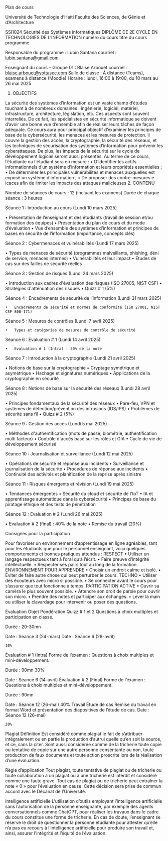 Plan de cours

Université de Technologie d’Haïti
Faculté des Sciences, de Génie et d’Architecture

SSI1024 	Sécurité des Systèmes informatiques 	DIPLÔME DE 2E CYCLE EN
TECHNOLOGIES DE L’INFORMATION
numéro du cours 	titre du cours 	programme

Responsable du programme : Lubin Santana
                       courriel : lubin.santana@gmail.com

Enseignant du cours – Groupe 01 : Blaise Arbouet
 	courriel : 	blaise.arbouet@yottasec.com
Salle de classe : À distance (Teams), examens à distance (Moodle) Horaire : lundi, 16:00 à 19:00, du 10 mars au 26 mai 2025

1.	OBJECTIFS

La sécurité des systèmes d’information est un vaste champ d’études touchant à de nombreux domaines : ingénierie, logiciel, matériel, infrastructure, architecture, législation, etc. Ces aspects sont souvent interreliés. De ce fait, les spécialistes en sécurité informatique se doivent d’avoir une bonne vue d’ensemble afin de réaliser leurs tâches de façon adéquate.
Ce cours aura pour principal objectif d’examiner les principes de base de la cybersécurité, les menaces et les mesures de protection. Il couvre la gestion des accès, la cryptographie, la sécurité des réseaux, et les techniques de sécurisation des systèmes d’information pour prévenir les cyberattaques. De plus, les impacts de la sécurité sur le cycle de développement logiciel seront aussi présentés.
Au terme de ce cours, l’étudiante ou l'étudiant sera en mesure :
•	D’identifier les actifs informationnels d’un système d’information et leurs propriétés essentielles ;
•	De déterminer les principales vulnérabilités et menaces auxquelles est exposé un système d’information ;
•	De proposer des contre-mesures e icaces afin de limiter les impacts des attaques malicieuses
2.	CONTENU

Nombre de séances de cours : 12 (incluant les examens)
Durée de chaque séance : 3 heures

Séance 1 : 	Introduction au cours 	(Lundi 10 mars 2025)

•	Présentation de l’enseignant et des étudiants (travail de session et/ou formation des équipes)
•	Présentation du plan de cours et du mode d’évaluation
•	Vue d’ensemble des systèmes d’information et principes de bases en sécurité de l’information
(importance, concepts clés)

Séance 2 : 	Cybermenaces et vulnérabilités (Lundi 17 mars 2025)

•	Types de menaces de sécurité (programmes malveillants, phishing, déni de service, menaces internes)
•	Vulnérabilités et leur impact
•	Études de cas sur des failles de sécurité réelles

Séance 3 : 	Gestion de risques (Lundi 24 mars 2025)

•	Introduction aux cadres d'évaluation des risques (ISO 27005, NIST CSF)
•	Stratégies d'atténuation des risques
•	Quizz # 1 (5%)

Séance 4 : 	Encadrements de sécurité de l’information (Lundi 31 mars 2025)

	• 	Encadrements de sécurité et normes de conformité (ISO 27001, NIST CSF 800-171)

Séance 5 : 	Mesures de contrôles (Lundi 7 avril 2025)

	• 	Types et catégories de mesures de contrôle de sécurité

Séance 6 : 	Evaluation # 1 (Lundi 14 avril 2025)

	• 	Evaluation # 1 (Intra) : 30% de la note

Séance 7 : 	Introduction à la cryptographie (Lundi 21 avril 2025)

•	Notions de base sur la cryptographie
•	Cryptage symétrique et asymétrique
•	Hachage et signatures numériques
•	Applications de la cryptographie en sécurité

Séance 8 : 	Notions de base sur la sécurité des réseaux (Lundi 28 avril 2025)

•	Principes fondamentaux de la sécurité des réseaux
•	Pare-feu, VPN et systèmes de détection/prévention des intrusions (IDS/IPS)
•	Problèmes de sécurité sans fil
•	Quizz # 2 (5%)

Séance 9 : 	Gestion des accès (Lundi 5 mai 2025)

•	Méthodes d'authentification (mots de passe, biométrie, authentification multi facteur)
•	Contrôle d'accès basé sur les rôles et GIA
•	Cycle de vie de développement sécurisé

Séance 10 : Journalisation et surveillance (Lundi 12 mai 2025)

•	Opérations de sécurité et réponse aux incidents
•	Surveillance et journalisation de la sécurité
•	Procédures de réponse aux incidents
•	Continuité des activités et planification de la reprise après sinistre

Séance 11 : Risques émergents et révision (Lundi 19 mai 2025)

•	Tendances émergentes
•	Sécurité du cloud et sécurité de l'IoT
•	IA et apprentissage automatique dans la cybersécurité
•	Principes de base du piratage éthique et des tests de pénétration

Séance 12 : Evaluation # 2 (Lundi 26 mai 2025)

•	Evaluation # 2 (final) : 40% de la note
•	Remise du travail  (20%)





Consignes pour la participation

Pour favoriser un environnement d’apprentissage en ligne agréables, tant pour les étudiants que pour le personnel enseignant, voici quelques comportements et bonnes pratiques attendus :
RESPECT
•	Utiliser un langage respectueux tant à l’oral qu’à l’écrit.
•	Faire preuve d’intégrité intellectuelle.
•	Respecter ses pairs tout au long de la formation.
ENVIRONNEMENT POUR APPRENDRE
•	Choisir un endroit calme et isolé.
•	Éviter de faire autre chose qui peut perturber le cours.
TECHNO
•	Utiliser des écouteurs avec micro si possible.
•	Se connecter avant le cours pour s’assurer que tout fonctionne à temps.
PARTICIPATION ACTIVE
•	Ouvrir sa caméra le plus souvent possible.
•	Attendre son droit de parole pour ouvrir son micro.
•	Prendre des notes et participer aux échanges.
•	Lever la main ou utiliser le clavardage pour intervenir ou poser des questions.

Évaluation 	Objet  	Pondération
Quizz # 1 et 2 	Questions à choix multiples et participation en classe.

Durée : 20-30mn

Date : Séance 3 (24-mars)
Date : Séance 6 (28-avril)


 	10%
Évaluation # 1
(Intra) 	Forme de l’examen : Questions à choix multiples et mini-développement.

Durée : 90mn 	30%

Date : Séance 6 (14-avril)
Évaluation # 2 (Final) 	Forme de l’examen : Questions à choix multiples et mini-développement.

Durée : 90mn

Date : Séance 12 (26-mai) 	40%
Travail 	Étude de cas
Remise du travail en format Word et présentation des diapositives de l’étude de cas.
Date : Séance 12 (26-mai)

 	20%


Plagiat
Définition
Est considéré comme plagiat le fait de s’attribuer intégralement ou en partie la production d’autrui quelle qu’en soit la source, et ce, sans la citer. Sont aussi considérée comme de la tricherie toute copie ou tentative de copie sur une autre personne consentante ou non, toute production de faux documents et toute action proscrite lors de la réalisation d’une évaluation.

Règle d’application
Tout plagiat, toute tentative de plagiat ou de tricherie ou toute collaboration à un plagiat ou à une tricherie est interdit et considéré comme une faute grave. Tout cas de plagiat ou de tricherie peut entraîner la note « 0 » pour l’évaluation en cause.  Cette décision sera prise de commun accord avec le Décanat de l’Université.


Intelligence artificielle
L’utilisation d’outils employant l’intelligence artificielle sans l’autorisation de la personne enseignante, par exemple des agents conversationnels comme ChatGPT, pour réaliser les travaux dans le cadre du cours constitue une forme de tricherie. En cas de doute, l’enseignant se réserve le droit de questionner la personne étudiante pour attester qu’elle n’a pas eu recours à l’intelligence artificielle pour produire son travail et, ainsi, assurer l’intégrité et l’équité de l’évaluation.



